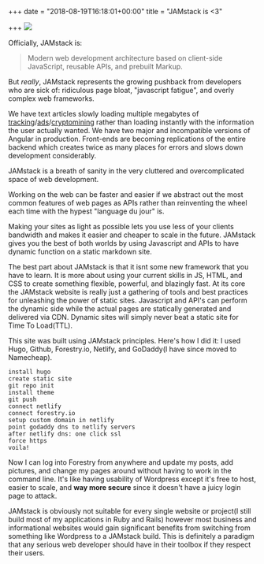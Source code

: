 +++
date = "2018-08-19T16:18:01+00:00"
title = "JAMstack is <3"

+++
![](/uploads/Jamstack.png)

Officially, JAMstack is:

> Modern web development architecture based on client-side JavaScript, reusable APIs, and prebuilt Markup.

But _really_, JAMstack represents the growing pushback from developers who are sick of: ridiculous page bloat, "javascript fatigue", and overly complex web frameworks.

We have text articles slowly loading multiple megabytes of [tracking](https://fieldguide.gizmodo.com/all-the-ways-facebook-tracks-you-that-you-might-not-kno-1795604150)/[ads](https://digiday.com/media/is-this-the-worst-page-on-the-internet/)/[cryptomining](https://arstechnica.com/information-technology/2017/11/sneakier-more-persistent-drive-by-cryptomining-comes-to-a-browser-near-you/) rather than loading instantly with the information the user actually wanted. We have two major and incompatible versions of Angular in production. Front-ends are becoming replications of the entire backend which creates twice as many places for errors and slows down development considerably.

JAMstack is a breath of sanity in the very cluttered and overcomplicated space of web development.

Working on the web can be faster and easier if we abstract out the most common features of web pages as APIs rather than reinventing the wheel each time with the hypest "language du jour" is.

Making your sites as light as possible lets you use less of your clients bandwidth and makes it easier and cheaper to scale in the future. JAMstack gives you the best of both worlds by using Javascript and APIs to have dynamic function on a static markdown site.

The best part about JAMstack is that it isnt some new framework that you have to learn. It is more about using your current skills in JS, HTML, and CSS to create something flexible, powerful, and blazingly fast. At its core the JAMstack website is really just a gathering of tools and best practices for unleashing the power of static sites. Javascript and API's can perform the dynamic side while the actual pages are statically generated and delivered via CDN. Dynamic sites will simply never beat a static site for Time To Load(TTL).

This site was built using JAMstack principles. Here's how I did it: I used Hugo, Github, Forestry.io, Netlify, and GoDaddy(I have since moved to Namecheap).

    install hugo
    create static site
    git repo init
    install theme
    git push
    connect netlify
    connect forestry.io
    setup custom domain in netlify
    point godaddy dns to netlify servers
    after netlify dns: one click ssl
    force https
    voila!

Now I can log into Forestry from anywhere and update my posts, add pictures, and change my pages around without having to work in the command line. It's like having usability of Wordpress except it's free to host, easier to scale, and **way more secure** since it doesn't have a juicy login page to attack.

JAMstack is obviously not suitable for every single website or project(I still build most of my applications in Ruby and Rails) however most business and informational websites would gain significant benefits from switching from something like Wordpress to a JAMstack build. This is definitely a paradigm that any serious web developer should have in their toolbox if they respect their users.